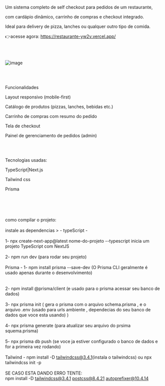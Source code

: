 
Um sistema completo de self checkout para pedidos de um restaurante,

com cardápio dinâmico, carrinho de compras e checkout integrado.

Ideal para delivery de pizza, lanches ou qualquer outro tipo de comida.

👉acesse agora: https://restaurante-yw2v.vercel.app/

<br><br>

![image](https://github.com/user-attachments/assets/e5375d82-7871-4e2f-8863-0236263eeccd)


<br><br>

Funcionalidades

 Layout responsivo (mobile-first)
 
 Catálogo de produtos (pizzas, lanches, bebidas etc.)
 
 Carrinho de compras com resumo do pedido
 
 Tela de checkout
 
 Painel de gerenciamento de pedidos (admin)

 <br><br>

Tecnologias usadas:

TypeScript|Next.js

Tailwind css

Prisma

<br><br><br><br>
como compilar o projeto:
<br><br>
instale as dependencias > - typeScript - 
<br><br>
1- npx create-next-app@latest nome-do-projeto --typescript inicia um projeto TypeScript com NextJS
<br><br>
2-  npm run dev (para rodar seu projeto)
<br><br>
Prisma - 1- npm install prisma --save-dev (O Prisma CLI geralmente é usado apenas durante o desenvolvimento)                         
<br><br>
 2- npm install @prisma/client (e usado para o prisma acessar seu banco de dados)
<br><br>
3- npx prisma init ( gera o prisma com o arquivo schema.prisma , e o arquivo .env (usado para urls ambiente , dependecias do seu banco de dados que voce esta usando) )
<br><br>
4- npx prisma generate (para atualizar seu arquivo do prsima squema.prisma)
<br><br>
5- npx prisma db push (se voce ja estiver configurado o banco de dados e for a primeira vez rodando)
<br><br>
Tailwind - npm install -D tailwindcss@3.4.1(instala o tailwindcss) ou npx tailwindcss init -p
<br><br>
SE CASO ESTA DANDO ERRO TENTE:
<br>
npm install -D tailwindcss@3.4.1 postcss@8.4.21 autoprefixer@10.4.14
                                      


                          

                       

